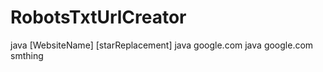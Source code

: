# RobotsTxtUrlCreator
java [WebsiteName] [starReplacement]
java google.com 
java google.com smthing
